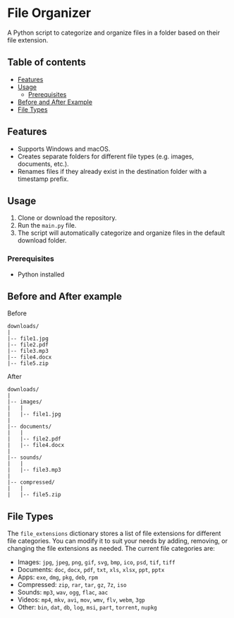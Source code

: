 # File Organizer

A Python script to categorize and organize files in a folder based on their file extension.

## Table of contents

*   [Features](#features)
*   [Usage](#usage)
    *   [Prerequisites](#prerequisites)
*   [Before and After Example](#before-and-after-example)
*   [File Types](#file-types)
## Features

*   Supports Windows and macOS.
*   Creates separate folders for different file types (e.g. images, documents, etc.).
*   Renames files if they already exist in the destination folder with a timestamp prefix.

## Usage

1.  Clone or download the repository.
2.  Run the `main.py` file.
3.  The script will automatically categorize and organize files in the default download folder.

### Prerequisites

*   Python installed

## Before and After example
 
Before 

```
downloads/
|
|-- file1.jpg
|-- file2.pdf
|-- file3.mp3
|-- file4.docx
|-- file5.zip

```

After

```
downloads/
|
|-- images/
|   |
|   |-- file1.jpg
|
|-- documents/
|   |
|   |-- file2.pdf
|   |-- file4.docx
|
|-- sounds/
|   |
|   |-- file3.mp3
|
|-- compressed/
|   |
|   |-- file5.zip
```

## File Types

The `file_extensions` dictionary stores a list of file extensions for different file categories. You can modify it to suit your needs by adding, removing, or changing the file extensions as needed. 
The current file categories are:

*   Images: `jpg`, `jpeg`, `png`, `gif`, `svg`, `bmp`, `ico`, `psd`, `tif`, `tiff`
*   Documents: `doc`, `docx`, `pdf`, `txt`, `xls`, `xlsx`, `ppt`, `pptx`
*   Apps: `exe`, `dmg`, `pkg`, `deb`, `rpm`
*   Compressed: `zip`, `rar`, `tar`, `gz`, `7z`, `iso`
*   Sounds: `mp3`, `wav`, `ogg`, `flac`, `aac`
*   Videos: `mp4`, `mkv`, `avi`, `mov`, `wmv`, `flv`, `webm`, `3gp`
*   Other: `bin`, `dat`, `db`, `log`, `msi`, `part`, `torrent`, `nupkg`


